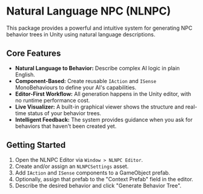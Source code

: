 # Natural Language NPC (NLNPC)

This package provides a powerful and intuitive system for generating NPC behavior trees in Unity using natural language descriptions.

## Core Features

-   **Natural Language to Behavior:** Describe complex AI logic in plain English.
-   **Component-Based:** Create reusable `IAction` and `ISense` MonoBehaviours to define your AI's capabilities.
-   **Editor-First Workflow:** All generation happens in the Unity editor, with no runtime performance cost.
-   **Live Visualizer:** A built-in graphical viewer shows the structure and real-time status of your behavior trees.
-   **Intelligent Feedback:** The system provides guidance when you ask for behaviors that haven't been created yet.

## Getting Started

1.  Open the NLNPC Editor via `Window > NLNPC Editor`.
2.  Create and/or assign an `NLNPCSettings` asset.
3.  Add `IAction` and `ISense` components to a GameObject prefab.
4.  Optionally, assign that prefab to the "Context Prefab" field in the editor.
5.  Describe the desired behavior and click "Generate Behavior Tree". 
